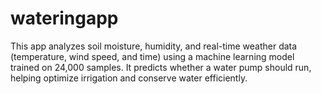 # wateringapp
This app analyzes soil moisture, humidity, and real-time weather data (temperature, wind speed, and time) using a machine learning model trained on 24,000 samples. It predicts whether a water pump should run, helping optimize irrigation and conserve water efficiently.
